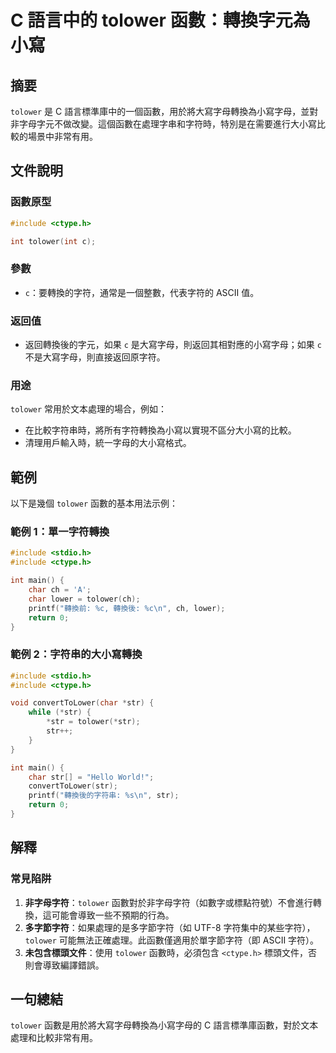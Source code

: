 <!--
Meta Description: # C 語言中的 tolower 函數：轉換字元為小寫 ## 摘要 `tolower` 是 C 語言標準庫中的一個函數，用於將大寫字母轉換為小寫字母，並對非字母字元不做改變。這個函數在處理字串和字符時，特別是在需要進行大小寫比較的場景中非常有用。 ## 文件說明 ### 函數原型 ```c #inc...
Meta Keywords: tolower, str, include, ctype, int
-->

# C 語言中的 tolower 函數：轉換字元為小寫

## 摘要
`tolower` 是 C 語言標準庫中的一個函數，用於將大寫字母轉換為小寫字母，並對非字母字元不做改變。這個函數在處理字串和字符時，特別是在需要進行大小寫比較的場景中非常有用。

## 文件說明
### 函數原型
```c
#include <ctype.h>

int tolower(int c);
```

### 參數
- `c`：要轉換的字符，通常是一個整數，代表字符的 ASCII 值。

### 返回值
- 返回轉換後的字元，如果 `c` 是大寫字母，則返回其相對應的小寫字母；如果 `c` 不是大寫字母，則直接返回原字符。

### 用途
`tolower` 常用於文本處理的場合，例如：
- 在比較字符串時，將所有字符轉換為小寫以實現不區分大小寫的比較。
- 清理用戶輸入時，統一字母的大小寫格式。

## 範例
以下是幾個 `tolower` 函數的基本用法示例：

### 範例 1：單一字符轉換
```c
#include <stdio.h>
#include <ctype.h>

int main() {
    char ch = 'A';
    char lower = tolower(ch);
    printf("轉換前: %c, 轉換後: %c\n", ch, lower);
    return 0;
}
```

### 範例 2：字符串的大小寫轉換
```c
#include <stdio.h>
#include <ctype.h>

void convertToLower(char *str) {
    while (*str) {
        *str = tolower(*str);
        str++;
    }
}

int main() {
    char str[] = "Hello World!";
    convertToLower(str);
    printf("轉換後的字符串: %s\n", str);
    return 0;
}
```

## 解釋
### 常見陷阱
1. **非字母字符**：`tolower` 函數對於非字母字符（如數字或標點符號）不會進行轉換，這可能會導致一些不預期的行為。
2. **多字節字符**：如果處理的是多字節字符（如 UTF-8 字符集中的某些字符），`tolower` 可能無法正確處理。此函數僅適用於單字節字符（即 ASCII 字符）。
3. **未包含標頭文件**：使用 `tolower` 函數時，必須包含 `<ctype.h>` 標頭文件，否則會導致編譯錯誤。

## 一句總結
`tolower` 函數是用於將大寫字母轉換為小寫字母的 C 語言標準庫函數，對於文本處理和比較非常有用。